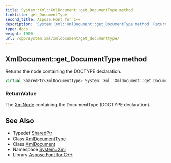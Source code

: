 ```yaml
---
title: System::Xml::XmlDocument::get_DocumentType method
linktitle: get_DocumentType
second_title: Aspose.Font for C++
description: 'System::Xml::XmlDocument::get_DocumentType method. Returns the node containing the DOCTYPE declaration in C++.'
type: docs
weight: 1900
url: /cpp/system.xml/xmldocument/get_documenttype/
---
```

## XmlDocument::get_DocumentType method


Returns the node containing the DOCTYPE declaration.

```cpp
virtual SharedPtr<XmlDocumentType> System::Xml::XmlDocument::get_DocumentType()
```


### ReturnValue

The [XmlNode](../../xmlnode/) containing the DocumentType (DOCTYPE declaration).

## See Also

* Typedef [SharedPtr](../../../system/sharedptr/)
* Class [XmlDocumentType](../../xmldocumenttype/)
* Class [XmlDocument](../)
* Namespace [System::Xml](../../)
* Library [Aspose.Font for C++](../../../)
